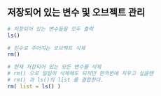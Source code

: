 







## 저장되어 있는 변수 및 오브젝트 관리

~~~R
# 저장되어 있는 변수들을 모두 출력
ls()

# 인수로 주어지는 오브젝트 삭제
rm()

# 현재 저장되어 있는 모든 변수를 삭제
# rm() 으로 일일히 삭제해도 되지만 한꺼번에 지우고 싶을땐
# rm() 과 ls()의 list 를 결합한다.
rm( list = ls() )
~~~



